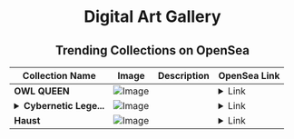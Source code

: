 <div align="center">

# Digital Art Gallery

## Trending Collections on OpenSea

| Collection Name                       | Image                                                                                     | Description                       | OpenSea Link                                                                                          |
|---------------------------------------|-------------------------------------------------------------------------------------------|-----------------------------------|--------------------------------------------------------------------------------------------------------|
| **OWL QUEEN** | ![Image](https://i.seadn.io/s/raw/files/4c0304e9e0620df6143e80ff966f99b5.jpg?w=500&auto=format?w=200&auto=format) |  | <details><summary>Link</summary>[OWL QUEEN](https://opensea.io/collection/owl-queen)</details> |
| **<details><summary>Cybernetic Lege...</summary>Cybernetic Legends: War of Eternity</details>** | ![Image](https://i.seadn.io/s/raw/files/7df2dd1f5821c19282e3f9673d750696.jpg?w=500&auto=format?w=200&auto=format) |  | <details><summary>Link</summary>[Cybernetic Legends: War of Eternity](https://opensea.io/collection/cybernetic-legends-war-of-eternity)</details> |
| **Haust** | ![Image](https://i.seadn.io/s/raw/files/956356990c26f6c04df0eee5d7239c9d.png?w=500&auto=format?w=200&auto=format) |  | <details><summary>Link</summary>[Haust](https://opensea.io/collection/haust-9)</details> |

</div>